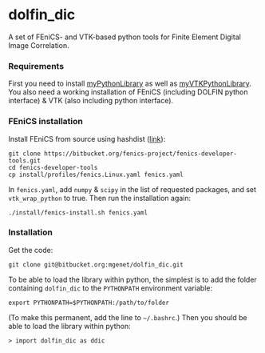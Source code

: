 # dolfin_dic
A set of FEniCS- and VTK-based python tools for Finite Element Digital Image Correlation.
### Requirements
First you need to install [myPythonLibrary](https://github.com/mgenet/myPythonLibrary) as well as [myVTKPythonLibrary](https://github.com/mgenet/myVTKPythonLibrary). You also need a working installation of FEniCS (including DOLFIN python interface) & VTK (also including python interface).
### FEniCS installation
Install FEniCS from source using hashdist ([link](https://fenicsproject.org/download/installation_using_hashdist.html)):
```
git clone https://bitbucket.org/fenics-project/fenics-developer-tools.git
cd fenics-developer-tools
cp install/profiles/fenics.Linux.yaml fenics.yaml
```
In `fenics.yaml`, add `numpy` & `scipy` in the list of requested packages, and set `vtk_wrap_python` to true. Then run the installation again:
```
./install/fenics-install.sh fenics.yaml
```
### Installation
Get the code:
```
git clone git@bitbucket.org:mgenet/dolfin_dic.git
```
To be able to load the library within python, the simplest is to add the folder containing `dolfin_dic` to the `PYTHONPATH` environment variable:
```
export PYTHONPATH=$PYTHONPATH:/path/to/folder
```
(To make this permanent, add the line to `~/.bashrc`.) Then you should be able to load the library within python:
```
> import dolfin_dic as ddic
```
